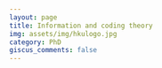 ```yaml
---
layout: page
title: Information and coding theory
img: assets/img/hkulogo.jpg
category: PhD
giscus_comments: false
---
```




